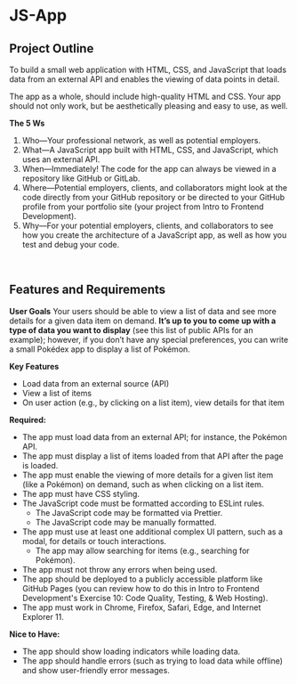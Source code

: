 # JS-App

## Project Outline

To build a small web application with HTML, CSS, and JavaScript that loads data from an external API and enables the viewing of data points in detail.

The app as a whole, should include high-quality HTML and CSS. Your app should not only work, but be aesthetically pleasing and easy to use, as well.

**The 5 Ws**

1. Who—Your professional network, as well as potential employers.
2. What—A JavaScript app built with HTML, CSS, and JavaScript, which uses an external API.
3. When—Immediately! The code for the app can always be viewed in a repository like GitHub or GitLab.
4. Where—Potential employers, clients, and collaborators might look at the code directly from your GitHub repository or be directed to your GitHub profile from your portfolio site (your project from Intro to Frontend Development).
5. Why—For your potential employers, clients, and collaborators to see how you create the architecture of a JavaScript app, as well as how you test and debug your code.

<br>

## Features and Requirements

**User Goals**
Your users should be able to view a list of data and see more details for a given data item on demand. **It’s up to you to come up with a type of data you want to display** (see this list of public APIs for an example); however, if you don’t have any special preferences, you can write a small Pokédex app to display a list of Pokémon.

**Key Features**

- Load data from an external source (API)
- View a list of items
- On user action (e.g., by clicking on a list item), view details for that item

**Required:**

- The app must load data from an external API; for instance, the Pokémon API.
- The app must display a list of items loaded from that API after the page is loaded.
- The app must enable the viewing of more details for a given list item (like a Pokémon) on
  demand, such as when clicking on a list item.
- The app must have CSS styling.
- The JavaScript code must be formatted according to ESLint rules.
  - The JavaScript code may be formatted via Prettier.
  - The JavaScript code may be manually formatted.
- The app must use at least one additional complex UI pattern, such as a modal, for details or
  touch interactions.
  - The app may allow searching for items (e.g., searching for Pokémon).
- The app must not throw any errors when being used.
- The app should be deployed to a publicly accessible platform like GitHub Pages (you can review how to do this in Intro to Frontend Development's Exercise 10: Code Quality, Testing, &
  Web Hosting).
- The app must work in Chrome, Firefox, Safari, Edge, and Internet Explorer 11.

**Nice to Have:**

- The app should show loading indicators while loading data.
- The app should handle errors (such as trying to load data while offline) and show user-friendly
  error messages.
